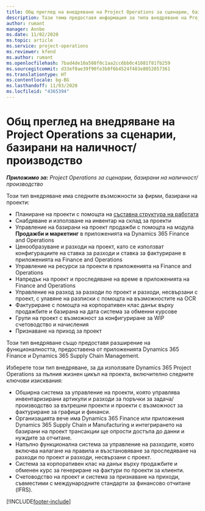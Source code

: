 ```yaml
---
title: Общ преглед на внедряване на Project Operations за сценарии, базирани на наличност/производство
description: Тази тема предоставя информация за типа внедряване на Project Operations за сценарии, базирани на наличност/производство.
author: rumant
manager: Annbe
ms.date: 11/02/2020
ms.topic: article
ms.service: project-operations
ms.reviewer: kfend
ms.author: rumant
ms.openlocfilehash: 7bad4de10a508f0c1aa2cc6bb0c41081f81fb259
ms.sourcegitcommit: d33ef0ae39f90fe3b0f6b4524f483e8052057361
ms.translationtype: HT
ms.contentlocale: bg-BG
ms.lasthandoff: 11/03/2020
ms.locfileid: "4365394"
---
```

# <a name="project-operations-for-stockedproduction-based-scenarios-deployment-overview"></a>Общ преглед на внедряване на Project Operations за сценарии, базирани на наличност/производство

_**Приложимо за:** Project Operations за сценарии, базирани на наличност/производство_


Този тип внедряване има следните възможности за фирми, базирани на проекти:

- Планиране на проекти с помощта на [съставна структура на работата](work-breakdown-structures.md)
- Снабдяване и използване на инвентар на склад за проекти
- Управление на базирани на проект продажби с помощта на модула **Продажби и маркетинг** в приложенията на Dynamics 365 Finance and Operations
- Ценообразуване и разходи на проект, като се използват конфигурациите на ставка за разходи и ставка за фактуриране в приложенията на Finance and Operations
- Управление на ресурси за проекти в приложенията на Finance and Operations
- Напредък на проект и проследяване на време в приложенията на Finance and Operations
- Управление на разход за разходи по проект и разходи, несвързани с проект, с улавяне на разписки с помощта на възможностите на OCR
- Фактуриране с помощта на корпоративен клас данък върху продажбите и базирана на дата система за обменни курсове
- Групи на проект с възможност за конфигуриране за WIP счетоводство и начисления
- Признаване на приход за проект

Този тип внедряване също предоставя разширение на функционалността, предоставена от приложенията Dynamics 365 Finance и Dynamics 365 Supply Chain Management.

Изберете този тип внедряване, за да използвате Dynamics 365 Project Operations за пълния жизнен цикъл на проекта, включително следните ключови изисквания:

- Обширна система за управление на проекти, която управлява инвентаризирани артикули и разходи за поръчки за задача/производство за вътрешни проекти и проекти с възможност за фактуриране за графици и финанси.
- Организацията вече има Dynamics 365 Finance или приложения Dynamics 365 Supply Chain и Manufacturing и интегрирането на базирани на проект трансакции ще опрости достъпа до данни и нуждите за отчитане.
- Напълно функционална система за управление на разходите, която включва налагане на правила и възстановяване за проследяване на разходи по проект и разходи, несвързани с проект.
- Система за корпоративен клас на данък върху продажбите и обменен курс за генериране на фактури по проекти за клиенти.
- Счетоводство на проект и система за признаване на приходи, съвместими с международните стандарти за финансово отчитане (IFRS).



[!INCLUDE[footer-include](../includes/footer-banner.md)]